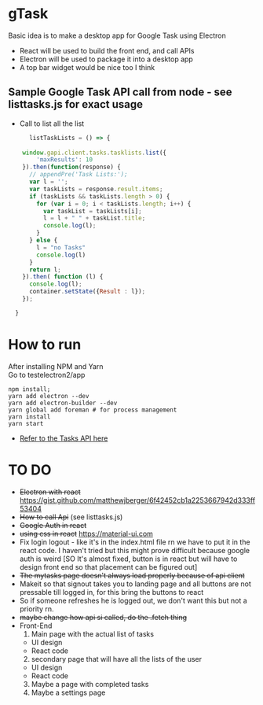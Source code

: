 # gTask
Basic idea is to make a desktop app for Google Task using Electron
  * React will be used to build the front end, and call APIs
  * Electron will be used to package it into a desktop app
  * A top bar widget would be nice too I think
## Sample Google Task API call from node - see listtasks.js for exact usage
  * Call to list all the list
  ```javascript
        listTaskLists = () => {
      
      window.gapi.client.tasks.tasklists.list({
          'maxResults': 10
      }).then(function(response) {
        // appendPre('Task Lists:');
        var l = '';
        var taskLists = response.result.items;
        if (taskLists && taskLists.length > 0) {
          for (var i = 0; i < taskLists.length; i++) {
            var taskList = taskLists[i];
            l = l + " " + taskList.title;
            console.log(l);
          }
        } else {
          l = "no Tasks"
          console.log(l)
        }
        return l;
      }).then( function (l) {
        console.log(l);
        container.setState({Result : l});
      });

    }
  ```
# How to run
After installing NPM and Yarn  
Go to testelectron2/app
```
npm install;
yarn add electron --dev
yarn add electron-builder --dev
yarn global add foreman # for process management
yarn install
yarn start
```

  * [Refer to the Tasks API here](https://developers.google.com/tasks/v1/reference/tasklists/list)
# TO DO
  * ~~Electron with react~~ https://gist.github.com/matthewjberger/6f42452cb1a2253667942d333ff53404  
  * ~~How to call Api~~ (see listtasks.js) 
  * ~~Google Auth in react~~
  * ~~using css in react~~ https://material-ui.com
  * Fix login logout - like it's in the index.html file rn we have to put it in the react code. I haven't tried but this might prove difficult because google auth is weird [SO It's almost fixed, button is in react but will have to design front end so that placement can be figured out]
  * ~~The mytasks page doesn't always load properly because of api client~~
  * Makeit so that signout takes you to landing page and all buttons are not pressable till logged in, for this bring the buttons to react
  * So if someone refreshes he is logged out, we don't want this but not a priority rn.
  * ~~maybe change how api si called, do the .fetch thing~~
  * Front-End
    1. Main page with the actual list of tasks
      * UI design
      * React code
    2. secondary page that will have all the lists of the user
      * UI design
      * React code
    3. Maybe a page with completed tasks
    4. Maybe a settings page
